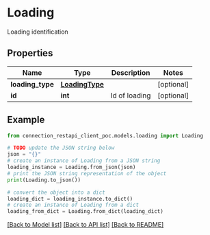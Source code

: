 # Loading

Loading identification

## Properties

Name | Type | Description | Notes
------------ | ------------- | ------------- | -------------
**loading_type** | [**LoadingType**](LoadingType.md) |  | [optional] 
**id** | **int** | Id of loading | [optional] 

## Example

```python
from connection_restapi_client_poc.models.loading import Loading

# TODO update the JSON string below
json = "{}"
# create an instance of Loading from a JSON string
loading_instance = Loading.from_json(json)
# print the JSON string representation of the object
print(Loading.to_json())

# convert the object into a dict
loading_dict = loading_instance.to_dict()
# create an instance of Loading from a dict
loading_from_dict = Loading.from_dict(loading_dict)
```
[[Back to Model list]](../README.md#documentation-for-models) [[Back to API list]](../README.md#documentation-for-api-endpoints) [[Back to README]](../README.md)


